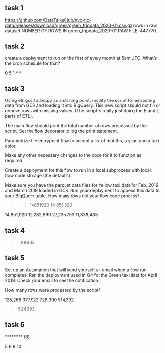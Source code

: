 ## task 1

https://github.com/DataTalksClub/nyc-tlc-data/releases/download/green/green_tripdata_2020-01.csv.gz
rows in raw dataset
NUMBER OF ROWS IN green_tripdata_2020-01 RAW FILE: 447770. 


## task 2

create a deployment to run on the first of every month at 5am UTC. What’s the cron schedule for that?

0 5 1 * *


## task 3

Using etl_gcs_to_bq.py as a starting point, 
modify the script for extracting data from GCS and loading it into BigQuery. 
This new script should not fill or remove rows with missing values.
(The script is really just doing the E and L parts of ETL).


The main flow should print the total number of rows processed by the script.
Set the flow decorator to log the print statement.


Parametrize the entrypoint flow to accept a list of months, a year, and a taxi color.

Make any other necessary changes to the code for it to function as required.

Create a deployment for this flow to run in a local subprocess with local flow code storage (the defaults).

Make sure you have the parquet data files for Yellow taxi data for Feb. 2019 and March 2019 loaded in GCS. 
Run your deployment to append this data to your BiqQuery table. How many rows did your flow code process?

>>14851920
>> 14 851 920

14,851,920
12,282,990
27,235,753
11,338,483

## task 4

[//]: # (Run your deployment in a local subprocess &#40;the default if you don’t specify an infrastructure&#41;. Use the Green taxi data for the month of November 2020.)

[//]: # (How many rows were processed by the script?)
>>88605.




## task 5

Set up an Automation that will send yourself an email when a flow run completes. Run the deployment used in Q4 for the Green taxi data for April 2019. Check your email to see the notification.

How many rows were processed by the script?

125,268
377,922
728,390
514,392

>> 514392.

## task 6

******** (8)

5
6
8
10

